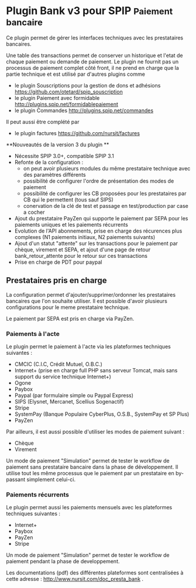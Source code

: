# Plugin Bank v3 pour SPIP <small>Paiement bancaire</small>

Ce plugin permet de gérer les interfaces techniques avec les prestataires bancaires.

Une table des transactions permet de conserver un historique et l'etat de chaque paiement ou demande de paiement.
Le plugin ne fournit pas un processus de paiement complet côté front, il ne prend en charge que la partie technique et est utilisé par d'autres plugins comme

* le plugin Souscriptions pour la gestion de dons et adhésions https://github.com/otetard/spip_souscription
* le plugin Paiement avec formidable http://plugins.spip.net/formidablepaiement
* le plugin Commandes http://plugins.spip.net/commandes

Il peut aussi être complété par

* le plugin factures https://github.com/nursit/factures


**Nouveautés de la version 3 du plugin **

* Nécessite SPIP 3.0+, compatible SPIP 3.1
* Refonte de la configuration : 
    * on peut avoir plusieurs modules du même prestataire technique avec des paramètres différents
    * possibilité de configurer l'ordre de présentation des modes de paiement
    * possibilité de configurer les CB proposées pour les prestataires par CB qui le permettent (tous sauf SIPS)
    * conervation de la clé de test et passage en test/production par case a cocher
* Ajout du prestataire PayZen qui supporte le paiement par SEPA pour les paiements uniques et les paiements récurrents
* Evolution de l'API abonnements, prise en charge des récurences plus complexes (N1 paiements initiaux, N2 paiements suivants)
* Ajout d'un statut "attente" sur les transactions pour le paiement par chèque, virement et SEPA, et ajout d'une page de retour bank_retour_attente pour le retour sur ces transactions
* Prise en charge de PDT pour paypal




## Prestataires pris en charge

La configuration permet d'ajouter/supprimer/ordonner les prestataires bancaires que l'on souhaite utiliser.
Il est possible d'avoir plusieurs configurations pour le meme prestataire technique.

Le paiement par SEPA est pris en charge via PayZen.

### Paiements à l'acte

Le plugin permet le paiement à l'acte via les plateformes techniques suivantes :

* CMCIC (C.I.C, Crédit Mutuel, O.B.C.)
* Internet+ (prise en charge full PHP sans serveur Tomcat, mais sans support du service technique Internet+)
* Ogone
* Paybox
* Paypal (par formulaire simple ou Paypal Express)
* SIPS (Elysnet, Mercanet, Scellius Sogenactif)
* Stripe
* SystemPay (Banque Populaire CyberPlus, O.S.B., SystemPay et SP Plus)
* PayZen

Par ailleurs, il est aussi possible d'utiliser les modes de paiement suivant :

* Chèque
* Virement

Un mode de paiement "Simulation" permet de tester le workflow de paiement sans prestataire bancaire dans la phase de développement.
Il utilise tout les même processus que le paiement par un prestataire en by-passant simplement celui-ci.

### Paiements récurrents

Le plugin permet aussi les paiements mensuels avec les plateformes techniques suivantes :

* Internet+
* Paybox
* PayZen
* Stripe

Un mode de paiement "Simulation" permet de tester le workflow de paiement pendant la phase de developpement. 

Les documentations (pdf) des différentes plateformes sont centralisées à cette adresse : http://www.nursit.com/doc_presta_bank .

